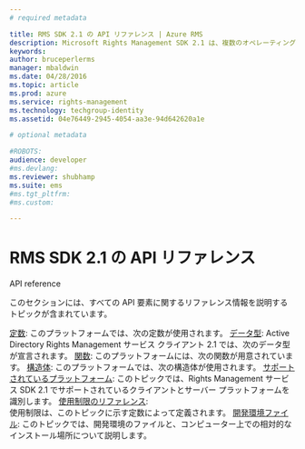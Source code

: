 ```yaml
---
# required metadata

title: RMS SDK 2.1 の API リファレンス | Azure RMS
description: Microsoft Rights Management SDK 2.1 は、複数のオペレーティング システム (Android、iOS、OS X、Linux、Windows Phone、および Windows ストア) をサポートしています。
keywords:
author: bruceperlerms
manager: mbaldwin
ms.date: 04/28/2016
ms.topic: article
ms.prod: azure
ms.service: rights-management
ms.technology: techgroup-identity
ms.assetid: 04e76449-2945-4054-aa3e-94d642620a1e

# optional metadata

#ROBOTS:
audience: developer
#ms.devlang:
ms.reviewer: shubhamp
ms.suite: ems
#ms.tgt_pltfrm:
#ms.custom:

---
```


# RMS SDK 2.1 の API リファレンス 

API reference

このセクションには、すべての API 要素に関するリファレンス情報を説明するトピックが含まれています。

[定数](/rights-management/sdk/2.1/api/win/constants): このプラットフォームでは、次の定数が使用されます。
[データ型](/rights-management/sdk/2.1/api/win/data%20types): Active Directory Rights Management サービス クライアント 2.1 では、次のデータ型が宣言されます。
[関数](/rights-management/sdk/2.1/api/win/functions): このプラットフォームには、次の関数が用意されています。
[構造体](/rights-management/sdk/2.1/api/win/structures): このプラットフォームでは、次の構造体が使用されます。
[サポートされているプラットフォーム](./supported-platforms.md): このトピックでは、Rights Management サービス SDK 2.1 でサポートされているクライアントとサーバー プラットフォームを識別します。
[使用制限のリファレンス](./usage-restriction-reference.md):  
使用制限は、このトピックに示す定数によって定義されます。
[開発環境ファイル](./sdk-elements.md): このトピックでは、開発環境のファイルと、コンピューター上での相対的なインストール場所について説明します。


<!--HONumber=Apr16_HO3-->


